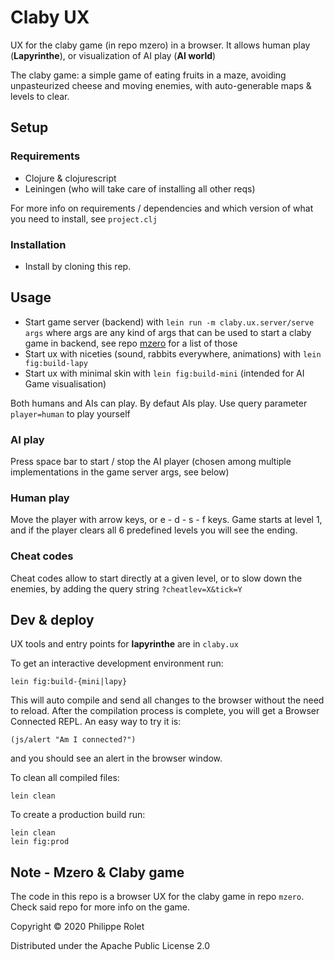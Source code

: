 # Claby UX

UX for the claby game (in repo mzero) in a browser. It allows human play (**Lapyrinthe**), or visualization of AI play (**AI world**)

The claby game: a simple game of eating fruits in a maze, avoiding unpasteurized cheese and moving enemies, with auto-generable maps & levels to clear.


## Setup

### Requirements ###
- Clojure & clojurescript
- Leiningen (who will take care of installing all other reqs)

For more info on requirements / dependencies and which version of what you need to install, see `project.clj`

### Installation
- Install by cloning this rep.


## Usage
- Start game server (backend) with ``lein run -m claby.ux.server/serve args`` where args are any kind of args that can be used to start a claby game in backend, see repo [mzero](https://github.com/sittingbull/mzero) for a list of those
- Start ux with niceties (sound, rabbits everywhere, animations) with ``lein fig:build-lapy``
- Start ux with minimal skin with ``lein fig:build-mini`` (intended for AI Game visualisation)

Both humans and AIs can play. By defaut AIs play. Use query parameter `player=human` to play yourself

### AI play
Press space bar to start / stop the AI player (chosen among multiple implementations in the game server args, see below)

### Human play
Move the player with arrow keys, or e - d - s - f keys. Game starts at level 1, and if the player clears all 6 predefined levels you will see the ending.

### Cheat codes
Cheat codes allow to start directly at a given level, or to slow down the enemies, by adding the query string `?cheatlev=X&tick=Y`

## Dev & deploy
UX tools and entry points for **lapyrinthe** are in ``claby.ux``

To get an interactive development environment run:

    lein fig:build-{mini|lapy}

This will auto compile and send all changes to the browser without the
need to reload. After the compilation process is complete, you will
get a Browser Connected REPL. An easy way to try it is:

    (js/alert "Am I connected?")

and you should see an alert in the browser window.

To clean all compiled files:

	lein clean

To create a production build run:

	lein clean
	lein fig:prod


## Note - Mzero & Claby game
The code in this repo is a browser UX for the claby game in repo `mzero`. Check said repo for more info on the game.

Copyright © 2020 Philippe Rolet

Distributed under the Apache Public License 2.0
